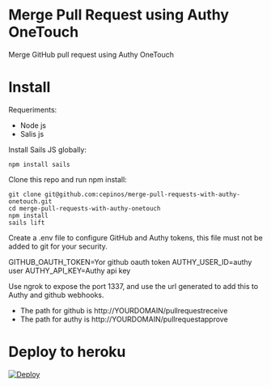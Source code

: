 Merge Pull Request using Authy OneTouch
==============

Merge GitHub pull request using Authy OneTouch

# Install

Requeriments:
 - Node js
 - Salis js

Install Sails JS globally:

```
npm install sails
```

Clone this repo and run npm install:

```
git clone git@github.com:cepinos/merge-pull-requests-with-authy-onetouch.git
cd merge-pull-requests-with-authy-onetouch
npm install
sails lift
```

Create a .env file to configure GitHub and Authy tokens, this file must not be added to git for your security.

GITHUB_OAUTH_TOKEN=Yor github oauth token
AUTHY_USER_ID=authy user
AUTHY_API_KEY=Authy api key

Use ngrok to expose the port 1337, and use the url generated to add this to Authy and github webhooks.

 - The path for github is http://YOURDOMAIN/pullrequestreceive
 - The path for authy is http://YOURDOMAIN/pullrequestapprove


# Deploy to heroku
[![Deploy](https://www.herokucdn.com/deploy/button.svg)](https://heroku.com/deploy)
